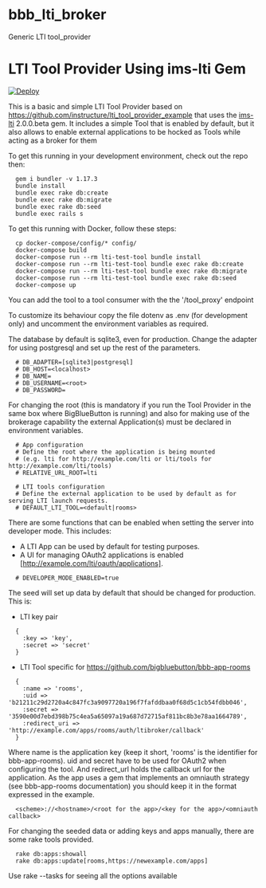 # bbb_lti_broker
Generic LTI tool_provider

# LTI Tool Provider Using ims-lti Gem

[![Deploy](https://www.herokucdn.com/deploy/button.png)](https://heroku.com/deploy)

This is a basic and simple LTI Tool Provider based on https://github.com/instructure/lti_tool_provider_example that uses the
[ims-lti](https://github.com/instructure/ims-lti) 2.0.0.beta gem. It includes a simple Tool that is enabled by default, but it
also allows to enable external applications to be hocked as Tools while acting as a broker for them

To get this running in your development environment, check out the repo then:

```
  gem i bundler -v 1.17.3
  bundle install
  bundle exec rake db:create
  bundle exec rake db:migrate
  bundle exec rake db:seed
  bundle exec rails s
```

To get this running with Docker, follow these steps:

```
  cp docker-compose/config/* config/
  docker-compose build
  docker-compose run --rm lti-test-tool bundle install
  docker-compose run --rm lti-test-tool bundle exec rake db:create
  docker-compose run --rm lti-test-tool bundle exec rake db:migrate
  docker-compose run --rm lti-test-tool bundle exec rake db:seed
  docker-compose up
```

You can add the tool to a tool consumer with the the '/tool_proxy' endpoint

To customize its behaviour copy the file dotenv as .env (for development only) and uncomment the environment variables as required.

The database by default is sqlite3, even for production. Change the adapter for using postgresql and set up the rest of the parameters.

```
  # DB_ADAPTER=[sqlite3|postgresql]
  # DB_HOST=<localhost>
  # DB_NAME=
  # DB_USERNAME=<root>
  # DB_PASSWORD=
```

For changing the root (this is mandatory if you run the Tool Provider in the same box where BigBlueButton is running) and also
for making use of the brokerage capability the external Application(s) must be declared in environment variables.

```
  # App configuration
  # Define the root where the application is being mounted
  # (e.g. lti for http://example.com/lti or lti/tools for http://example.com/lti/tools)
  # RELATIVE_URL_ROOT=lti

  # LTI tools configuration
  # Define the external application to be used by default as for serving LTI launch requests.
  # DEFAULT_LTI_TOOL=<default|rooms>
```

There are some functions that can be enabled when setting the server into developer mode.
This includes:
  - A LTI App can be used by default for testing purposes.
  - A UI for managing OAuth2 applications is enabled [http://example.com/lti/oauth/applications].

```
  # DEVELOPER_MODE_ENABLED=true
```

The seed will set up data by default that should be changed for production. This is:
  - LTI key pair
```
  {
    :key => 'key',
    :secret => 'secret'
  }
```
  - LTI Tool specific for https://github.com/bigbluebutton/bbb-app-rooms
```
  {
    :name => 'rooms',
    :uid => 'b21211c29d2720a4c847fc3a9097720a196f7fafddbaa0f68d5c1cb54fdbb046',
    :secret => '3590e00d7ebd398b75c4ea5a65097a19a687d72715af811bc8b3e78aa1664789',
    :redirect_uri => 'http://example.com/apps/rooms/auth/ltibroker/callback'
  }
```
Where name is the application key (keep it short, 'rooms' is the identifier for bbb-app-rooms). uid and secret have to be used for OAuth2 when configuring the tool. And redirect_url holds the callback url for the application. As the app uses a gem that implements an omniauth strategy (see bbb-app-rooms documentation) you should keep it in the format expressed in the example.

```
  <scheme>://<hostname>/<root for the app>/<key for the app>/<omniauth callback>
```

For changing the seeded data or adding keys and apps manually, there are some rake tools provided.

```
  rake db:apps:showall
  rake db:apps:update[rooms,https://newexample.com/apps]
```
Use rake --tasks for seeing all the options available

